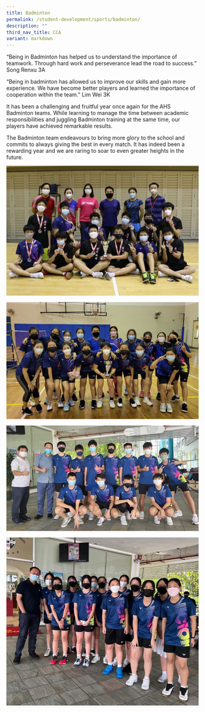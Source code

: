 ```yaml
---
title: Badminton
permalink: /student-development/sports/badminton/
description: ""
third_nav_title: CCA
variant: markdown
---
```



“Being in Badminton has helped us to understand the importance of teamwork. Through hard work and perseverance lead the road to success.” Song Renxu 3A  

“Being in badminton has allowed us to improve our skills and gain more experience. We have become better players and learned the importance of cooperation within the team.” Lim Wei 3K  

It has been a challenging and fruitful year once again for the AHS Badminton teams. While learning to manage the time between academic responsibilities and juggling Badminton training at the same time, our players have achieved remarkable results.

The Badminton team endeavours to bring more glory to the school and commits to always giving the best in every match. It has indeed been a rewarding year and we are raring to soar to even greater heights in the future.

![](/images/Student%20Development/CCA/Badminton/2022_B_Div_Boys.jpg)

![](/images/Student%20Development/CCA/Badminton/2022_B_Div_Girls.jpg)

![](/images/Student%20Development/CCA/Badminton/2022_C_Div_Boys.jpg)

![](/images/Student%20Development/CCA/Badminton/2022_C_Div_Girls.jpg)
